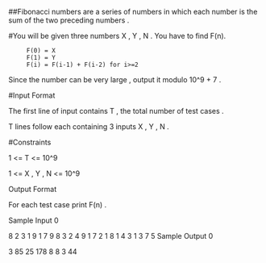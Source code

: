 ##Fibonacci numbers are a series of numbers in which each number is the sum of the two preceding numbers .

#You will be given three numbers X , Y , N . You have to find F(n).

         F(0) = X
         F(1) = Y
         F(i) = F(i-1) + F(i-2) for i>=2
Since the number can be very large , output it modulo 10^9 + 7 .

#Input Format

The first line of input contains T , the total number of test cases .

T lines follow each containing 3 inputs X , Y , N .

#Constraints

1 <= T <= 10^9

1 <= X , Y , N <= 10^9

Output Format

For each test case print F(n) .

Sample Input 0

8
2 3 1
9 1 7
9 8 3
2 4 9
1 7 2
1 8 1
4 3 1
3 7 5
Sample Output 0

3
85
25
178
8
8
3
44